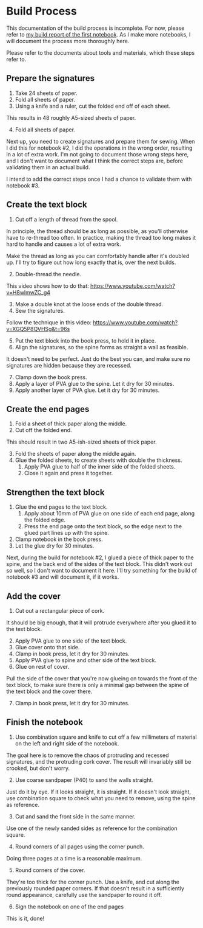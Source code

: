 # Build Process

This documentation of the build process is incomplete. For now, please refer to [my build report of the first notebook](https://hanno.braun-odw.eu/notes/notebook/). As I make more notebooks, I will document the process more thoroughly here.

Please refer to the documents about tools and materials, which these steps refer to.


## Prepare the signatures

1. Take 24 sheets of paper.
2. Fold all sheets of paper.
3. Using a knife and a ruler, cut the folded end off of each sheet.

This results in 48 roughly A5-sized sheets of paper.

4. Fold all sheets of paper.

Next up, you need to create signatures and prepare them for sewing. When I did this for notebook #2, I did the operations in the wrong order, resulting in a lot of extra work. I'm not going to document those wrong steps here, and I don't want to document what I think the correct steps are, before validating them in an actual build.

I intend to add the correct steps once I had a chance to validate them with notebook #3.


## Create the text block

1. Cut off a length of thread from the spool.

In principle, the thread should be as long as possible, as you'll otherwise have to re-thread too often. In practice, making the thread too long makes it hard to handle and causes a lot of extra work.

Make the thread as long as you can comfortably handle after it's doubled up. I'll try to figure out how long exactly that is, over the next builds.

2. Double-thread the needle.

This video shows how to do that: https://www.youtube.com/watch?v=H8wlmwZC_g4

3. Make a double knot at the loose ends of the double thread.
4. Sew the signatures.

Follow the technique in this video: https://www.youtube.com/watch?v=XGQ5P8QVHSg&t=96s

5. Put the text block into the book press, to hold it in place.
6. Align the signatures, so the spine forms as straight a wall as feasible.

It doesn't need to be perfect. Just do the best you can, and make sure no signatures are hidden because they are recessed.

7. Clamp down the book press.
8. Apply a layer of PVA glue to the spine. Let it dry for 30 minutes.
9. Apply another layer of PVA glue. Let it dry for 30 minutes.


## Create the end pages

1. Fold a sheet of thick paper along the middle.
2. Cut off the folded end.

This should result in two A5-ish-sized sheets of thick paper.

3. Fold the sheets of paper along the middle again.
4. Glue the folded sheets, to create sheets with double the thickness.
   1. Apply PVA glue to half of the inner side of the folded sheets.
   2. Close it again and press it together.


## Strengthen the text block

1. Glue the end pages to the text block.
   1. Apply about 10mm of PVA glue on one side of each end page, along the folded edge.
   2. Press the end page onto the text block, so the edge next to the glued part lines up with the spine.
2. Clamp notebook in the book press.
3. Let the glue dry for 30 minutes.

Next, during the build for notebook #2, I glued a piece of thick paper to the spine, and the back end of the sides of the text block. This didn't work out so well, so I don't want to document it here. I'll try something for the build of notebook #3 and will document it, if it works.


## Add the cover

1. Cut out a rectangular piece of cork.

It should be big enough, that it will protrude everywhere after you glued it to the text block.

2. Apply PVA glue to one side of the text block.
3. Glue cover onto that side.
4. Clamp in book press, let it dry for 30 minutes.
5. Apply PVA glue to spine and other side of the text block.
6. Glue on rest of cover.

Pull the side of the cover that you're now glueing on towards the front of the text block, to make sure there is only a minimal gap between the spine of the text block and the cover there.

7. Clamp in book press, let it dry for 30 minutes.


## Finish the notebook

1. Use combination square and knife to cut off a few millimeters of material on the left and right side of the notebook.

The goal here is to remove the chaos of protruding and recessed signatures, and the protruding cork cover. The result will invariably still be crooked, but don't worry.

2. Use coarse sandpaper (P40) to sand the walls straight.

Just do it by eye. If it looks straight, it is straight. If it doesn't look straight, use combination square to check what you need to remove, using the spine as reference.

3. Cut and sand the front side in the same manner.

Use one of the newly sanded sides as reference for the combination square.

4. Round corners of all pages using the corner punch.

Doing three pages at a time is a reasonable maximum.

5. Round corners of the cover.

They're too thick for the corner punch. Use a knife, and cut along the previously rounded paper corners. If that doesn't result in a sufficiently round appearance, carefully use the sandpaper to round it off.

6. Sign the notebook on one of the end pages

This is it, done!
